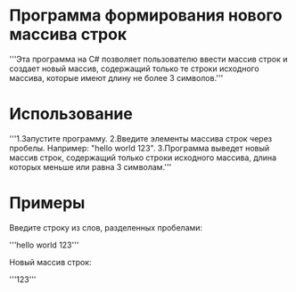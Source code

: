# Программа формирования нового массива строк
'''Эта программа на C# позволяет пользователю ввести массив строк и создает новый массив, содержащий только те строки исходного массива, которые имеют длину не более 3 символов.'''

# Использование
'''1.Запустите программу.
2.Введите элементы массива строк через пробелы. Например: "hello world 123".
3.Программа выведет новый массив строк, содержащий только строки исходного массива, длина которых меньше или равна 3 символам.''' 

# Примеры
Введите строку из слов, разделенных пробелами:

'''hello world 123'''

Новый массив строк:

'''123'''
